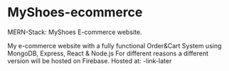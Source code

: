 # MyShoes-ecommerce
MERN-Stack: MyShoes E-commerce website.

My e-commerce website with a fully functional Order&Cart System using MongoDB, Express, React & Node.js
For different reasons a different version will be hosted on Firebase.
Hosted at: -link-later
